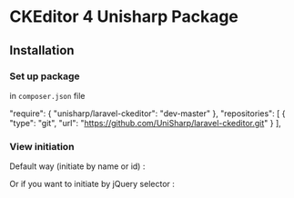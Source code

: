 CKEditor 4 Unisharp Package
=====================

## Installation

### Set up package

in `composer.json` file

  "require": {
      "unisharp/laravel-ckeditor": "dev-master"
  },
  "repositories": [
      {
          "type": "git",
          "url": "https://github.com/UniSharp/laravel-ckeditor.git"
      }
  ],

### View initiation

Default way (initiate by name or id) :
  
  <script src="/vendor/unisharp/laravel-ckeditor/ckeditor.js"></script>
  <script>
    CKEDITOR.replace( 'article-ckeditor' );
  </script>


Or if you want to initiate by jQuery selector :

  <script src="/vendor/unisharp/laravel-ckeditor/ckeditor.js"></script>
  <script src="/vendor/unisharp/laravel-ckeditor/adapters/jquery.js"></script>
  <script>
    $('textarea').ckeditor();
  </script>
